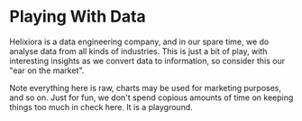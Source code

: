 # Playing With Data

Helixiora is a data engineering company, and in our spare time, we do analyse data from all kinds of industries. This is just a bit of play, with interesting insights as we convert data to information, so consider this our "ear on the market". 

Note everything here is raw, charts may be used for marketing purposes, and so on. Just for fun, we don't spend copious amounts of time on keeping things too much in check here. It is a playground. 
